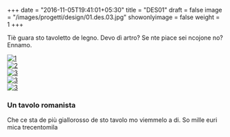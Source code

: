 +++
date = "2016-11-05T19:41:01+05:30"
title = "DES01"
draft = false
image = "/images/progetti/design/01.des.03.jpg"
showonlyimage = false
weight = 1
+++

Tiè guara sto tavoletto de legno. Devo dì artro? Se nte piace sei ncojone no? Ennamo.

<!--more-->
<div class="swiper">
  <div class="swiper-wrapper">
    <div class="swiper-slide">
      <a href="/images/progetti/design/01.des.03.jpg" data-lightbox="gallery">
        <img src="/images/progetti/design/01.des.03.jpg" alt="1" />
      </a>
    </div>
    <div class="swiper-slide">
      <a href="/images/progetti/design/01.des.08.jpg" data-lightbox="gallery">
        <img src="/images/progetti/design/01.des.08.jpg" alt="2" />
      </a>
    </div>
    <div class="swiper-slide">
      <a href="/images/progetti/design/01.des.01.jpg" data-lightbox="gallery">
        <img src="/images/progetti/design/01.des.01.jpg" alt="3" />
      </a>
    </div>
    <div class="swiper-slide">
      <a href="/images/progetti/design/01.des.04.jpg" data-lightbox="gallery">
        <img src="/images/progetti/design/01.des.04.jpg" alt="3" />
      </a>
    </div>
    <div class="swiper-slide">
      <a href="/images/progetti/design/01.des.09.jpg" data-lightbox="gallery">
        <img src="/images/progetti/design/01.des.09.jpg" alt="3" />
      </a>
    </div>
  </div>
  <div class="swiper-button-prev"></div>
  <div class="swiper-button-next"></div>
</div>


### Un tavolo romanista

Che ce sta de più giallorosso de sto tavolo mo viemmelo a di. So mille euri mica trecentomila
